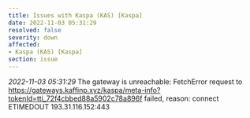 ```yaml
---
title: Issues with Kaspa (KAS) [Kaspa]
date: 2022-11-03 05:31:29
resolved: false
severity: down
affected:
- Kaspa (KAS) [Kaspa]
section: issue
---
```


*2022-11-03 05:31:29* The gateway is unreachable: FetchError request to https://gateways.kaffinp.xyz/kaspa/meta-info?tokenId=tti_72f4cbbed88a5902c78a896f failed, reason: connect ETIMEDOUT 193.31.116.152:443